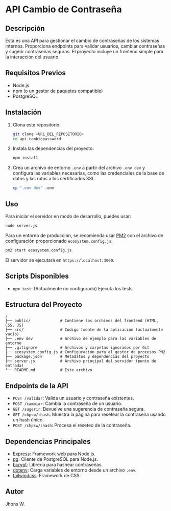 # API Cambio de Contraseña

## Descripción

Esta es una API para gestionar el cambio de contraseñas de los sistemas internos. Proporciona endpoints para validar usuarios, cambiar contraseñas y sugerir contraseñas seguras. El proyecto incluye un frontend simple para la interacción del usuario.

## Requisitos Previos

- Node.js
- npm (o un gestor de paquetes compatible)
- PostgreSQL

## Instalación

1.  Clona este repositorio:
    ```bash
    git clone <URL_DEL_REPOSITORIO>
    cd api-cambiopassword
    ```

2.  Instala las dependencias del proyecto:
    ```bash
    npm install
    ```

3.  Crea un archivo de entorno `.env` a partir del archivo `.env dev` y configura las variables necesarias, como las credenciales de la base de datos y las rutas a los certificados SSL.

    ```bash
    cp ".env dev" .env
    ```

## Uso

Para iniciar el servidor en modo de desarrollo, puedes usar:

```bash
node server.js
```

Para un entorno de producción, se recomienda usar [PM2](https://pm2.keymetrics.io/) con el archivo de configuración proporcionado `ecosystem.config.js`.

```bash
pm2 start ecosystem.config.js
```

El servidor se ejecutará en `https://localhost:3000`.

## Scripts Disponibles

-   `npm test`: (Actualmente no configurado) Ejecuta los tests.

## Estructura del Proyecto

```
/
├── public/             # Contiene los archivos del frontend (HTML, CSS, JS)
├── src/                # Código fuente de la aplicación (actualmente vacío)
├── .env dev            # Archivo de ejemplo para las variables de entorno
├── .gitignore          # Archivos y carpetas ignorados por Git
├── ecosystem.config.js # Configuración para el gestor de procesos PM2
├── package.json        # Metadatos y dependencias del proyecto
├── server.js           # Archivo principal del servidor (punto de entrada)
└── README.md           # Este archivo
```

## Endpoints de la API

-   `POST /validar`: Valida un usuario y contraseña existentes.
-   `POST /cambiar`: Cambia la contraseña de un usuario.
-   `GET /sugerir`: Devuelve una sugerencia de contraseña segura.
-   `GET /chpsw/:hash`: Muestra la página para resetear la contraseña usando un hash único.
-   `POST /chpsw/:hash`: Procesa el reseteo de la contraseña.

## Dependencias Principales

-   [Express](https://expressjs.com/): Framework web para Node.js.
-   [pg](https://node-postgres.com/): Cliente de PostgreSQL para Node.js.
-   [bcrypt](https://www.npmjs.com/package/bcrypt): Librería para hashear contraseñas.
-   [dotenv](https://www.npmjs.com/package/dotenv): Carga variables de entorno desde un archivo `.env`.
-   [tailwindcss](https://tailwindcss.com/): Framework de CSS.

## Autor

Jhons W.
